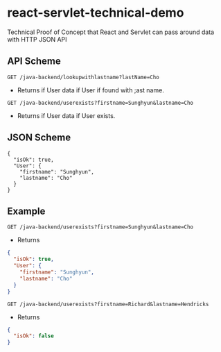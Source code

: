 # react-servlet-technical-demo

Technical Proof of Concept that React and Servlet can pass around data with HTTP JSON API

## API Scheme

```http
GET /java-backend/lookupwithlastname?lastName=Cho
```

- Returns if User data if User if found with ;ast name.

```http
GET /java-backend/userexists?firstname=Sunghyun&lastname=Cho
```

- Returns if User data if User exists.

## JSON Scheme

```
{
  "isOk": true,
  "User": {
    "firstname": "Sunghyun",
    "lastname": "Cho"
  }
}
```

## Example

```http
GET /java-backend/userexists?firstname=Sunghyun&lastname=Cho
```

- Returns

```json
{
  "isOk": true,
  "User": {
    "firstname": "Sunghyun",
    "lastname": "Cho"
  }
}
```

```http
GET /java-backend/userexists?firstname=Richard&lastname=Hendricks
```

- Returns

```json
{
  "isOk": false
}
```
